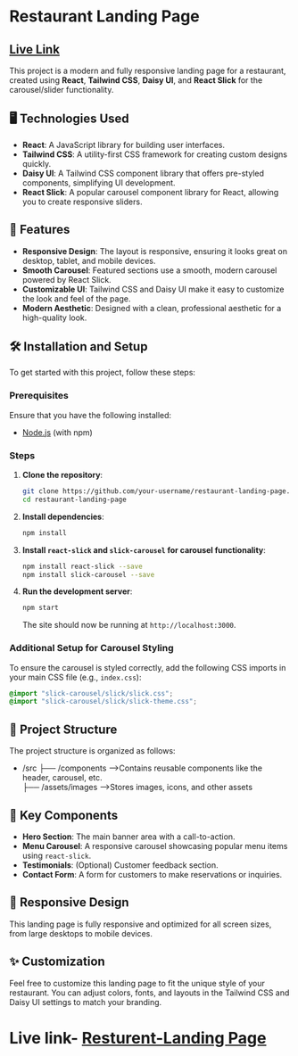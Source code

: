 # Restaurant Landing Page

## [Live Link](https://resturent-landing-page-eym5.vercel.app/)

This project is a modern and fully responsive landing page for a restaurant, created using **React**, **Tailwind CSS**, **Daisy UI**, and **React Slick** for the carousel/slider functionality.

## 🖥️ Technologies Used

- **React**: A JavaScript library for building user interfaces.
- **Tailwind CSS**: A utility-first CSS framework for creating custom designs quickly.
- **Daisy UI**: A Tailwind CSS component library that offers pre-styled components, simplifying UI development.
- **React Slick**: A popular carousel component library for React, allowing you to create responsive sliders.

## 📸 Features

- **Responsive Design**: The layout is responsive, ensuring it looks great on desktop, tablet, and mobile devices.
- **Smooth Carousel**: Featured sections use a smooth, modern carousel powered by React Slick.
- **Customizable UI**: Tailwind CSS and Daisy UI make it easy to customize the look and feel of the page.
- **Modern Aesthetic**: Designed with a clean, professional aesthetic for a high-quality look.

## 🛠️ Installation and Setup

To get started with this project, follow these steps:

### Prerequisites

Ensure that you have the following installed:
- [Node.js](https://nodejs.org/) (with npm)

### Steps

1. **Clone the repository**:

    ```bash
    git clone https://github.com/your-username/restaurant-landing-page.git
    cd restaurant-landing-page
    ```

2. **Install dependencies**:

    ```bash
    npm install
    ```

3. **Install `react-slick` and `slick-carousel` for carousel functionality**:

    ```bash
    npm install react-slick --save
    npm install slick-carousel --save
    ```

4. **Run the development server**:

    ```bash
    npm start
    ```

   The site should now be running at `http://localhost:3000`.

### Additional Setup for Carousel Styling

To ensure the carousel is styled correctly, add the following CSS imports in your main CSS file (e.g., `index.css`):

```css
@import "slick-carousel/slick/slick.css";
@import "slick-carousel/slick/slick-theme.css";

```
## 📂 Project Structure

The project structure is organized as follows:
- /src
 ├── /components -->Contains reusable components like the header, carousel, etc.      
 ├── /assets/images -->Stores images, icons, and other assets           


## 🧩 Key Components

- **Hero Section**: The main banner area with a call-to-action.
- **Menu Carousel**: A responsive carousel showcasing popular menu items using `react-slick`.
- **Testimonials**: (Optional) Customer feedback section.
- **Contact Form**: A form for customers to make reservations or inquiries.

## 📱 Responsive Design

This landing page is fully responsive and optimized for all screen sizes, from large desktops to mobile devices.

## ✨ Customization

Feel free to customize this landing page to fit the unique style of your restaurant. You can adjust colors, fonts, and layouts in the Tailwind CSS and Daisy UI settings to match your branding.

# Live link- [Resturent-Landing Page](https://resturent-landing-page-eym5.vercel.app/)

